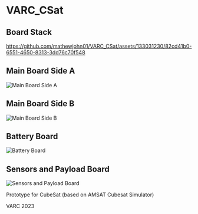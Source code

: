 # VARC_CSat

## Board Stack
https://github.com/mathewjohn01/VARC_CSat/assets/133031230/82cd41b0-6551-4650-8313-3dd76c70f548

## Main Board Side A
![Main Board Side A](https://github.com/mathewjohn01/VARC_CSat/assets/133031230/e20dd2a5-b028-4cb8-a0d2-92a744b8c3a5)

## Main Board Side B
![Main Board Side B](https://github.com/mathewjohn01/VARC_CSat/assets/133031230/1a64b164-34db-4d1e-b38d-9adef578d39e)

## Battery Board
![Battery Board](https://github.com/mathewjohn01/VARC_CSat/assets/133031230/f64313cf-c3c1-4938-811d-a97c1062b373)

## Sensors and Payload Board
![Sensors and Payload Board](https://github.com/mathewjohn01/VARC_CSat/assets/133031230/8ca71177-d9cf-4310-8845-49582801ae01)


Prototype for CubeSat
(based on AMSAT Cubesat Simulator)

VARC 2023
